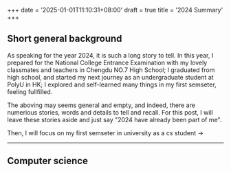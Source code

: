 +++
date = '2025-01-01T11:10:31+08:00'
draft = true
title = '2024 Summary'
+++
## Short general background
As speaking for the year 2024, it is such a long story to tell. In this year, I prepared for the National College Entrance Examination with my lovely classmates and teachers in Chengdu NO.7 High School; I graduated from high school, and started my next journey as an undergraduate student at PolyU in HK; I explored and self-learned many things in my first semseter, feeling fullfilled.

The aboving may seems general and empty, and indeed, there are numerious stories, words and details to tell and recall. For this post, I will leave these stories aside and just say "2024 have already been part of me".

Then, I will focus on my first semseter in university as a cs student ->

---
## Computer science
